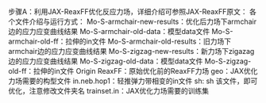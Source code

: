 步骤A：利用JAX-ReaxFF优化反应力场，详细介绍可参照JAX-ReaxFF原文：
  各个文件介绍与运行方式：
  Mo-S-armchair-new-results：优化后力场下armchair边的应力应变曲线结果
  Mo-S-armchair-old-data：模型data文件
  Mo-S-armchair-old-ff：拉伸的in文件
  Mo-S-armchair-old-results：旧力场下armchair边的应力应变曲线结果
  Mo-S-zigzag-new-results：新力场下zigazag边的应力应变曲线结果
  Mo-S-zigzag-old-data：模型data文件
  Mo-S-zigzag-old-ff：拉伸的in文件
  Origin ReaxFF：原始优化前的ReaxFF力场
  geo：JAX优化力场需要的构型文件
  in.neb.hop1：轻推弹力带相变的in文件
  sh: sh 该文件，即可优化，注意修改文件夹名
  trainset.in：JAX优化力场需要的训练集

